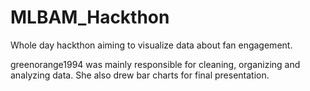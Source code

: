 # MLBAM_Hackthon
Whole day hackthon aiming to visualize data about fan engagement.

greenorange1994 was mainly responsible for cleaning, organizing and analyzing data. She also drew bar charts for final presentation.
